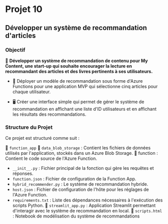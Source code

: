 # Projet 10

## Développer un système de recommandation d'articles

### Objectif
🎯 **Développer un système de recommandation de contenu pour My Content, une start-up qui souhaite encourager la lecture en recommandant des articles et des livres pertinents à ses utilisateurs.**

- 🔹 Déployer un modèle de recommandation sous forme d'Azure Functions pour une application MVP qui sélectionne cinq articles pour chaque utilisateur.

- 🖥️ Créer une interface simple qui permet de gérer le système de recommandation en affichant une liste d'ID utilisateurs et en affichant les résultats des recommandations.

### Structure du Projet
Ce projet est structuré comme suit :

📁 `function_app`
📁 `data_blob_storage` : Contient les fichiers de données utilisés par l'application, stockés dans un Azure Blob Storage.
📁 function : Contient le code source de l'Azure Function.
- `__init__.py` : Fichier principal de la fonction qui gère les requêtes et réponses.
- `function.json` : Fichier de configuration de la Function App.
- `hybrid_recommender.py` : Le système de recommandation hybride.
- `host.json` : Fichier de configuration de l'hôte pour les réglages de l'Azure Function.
- `requirements.txt` : Liste des dépendances nécessaires à l'exécution des scripts Python.
📄 `streamlit_app.py` : Application Streamlit permettant d'interagir avec le système de recommandation en local.
📄 `scripts.html` : Notebook de modélisation du système de recommandations